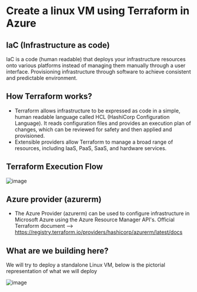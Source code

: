 # Create a linux VM using Terraform in Azure


## IaC (Infrastructure as code)
IaC is a code (human readable) that deploys your infrastructure
resources onto various platforms instead of managing them manually
through a user interface.
Provisioning infrastructure through software to achieve consistent and
predictable environment.

## How Terraform works?
* Terraform allows infrastructure to be expressed as code in a simple,
human readable language called HCL (HashiCorp Configuration
Language). It reads configuration files and provides an execution plan
of changes, which can be reviewed for safety and then applied and
provisioned.
* Extensible providers allow Terraform to manage a broad range of
resources, including IaaS, PaaS, SaaS, and hardware services.

## Terraform Execution Flow

![image](https://user-images.githubusercontent.com/49052348/187825099-0f722726-dc42-434b-8581-df7904427c4c.png)


## Azure provider (azurerm)
* The Azure Provider (azurerm) can be used to configure infrastructure in Microsoft Azure using the Azure Resource Manager API's.
Official Terraform document --> <https://registry.terraform.io/providers/hashicorp/azurerm/latest/docs>

## What are we  building here?

We will try to deploy a standalone Linux VM, below is the pictorial representation of what we will deploy

![image](https://user-images.githubusercontent.com/49052348/187825546-7290da21-d04a-4c15-8bc4-881c8c0b74f3.png)
